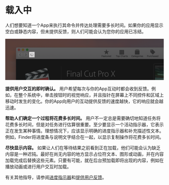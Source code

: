 # 载入中

人们想要知道一个App来执行其命令并传达处理需要多长时间。如果你的应用显示空白或静态内容，但未提供反馈，则人们可能会认为您你的应用已冻结。

![](./loading_2x.png)

**提供用户交互的即时确认。** 用户希望每次与你的App互动时都会收到反馈。例如，在整个系统中，单击按钮时的视觉响应，并且指针在屏幕上不同控件和区域上移动时发生的变化。你的App向用户的互动提供反馈的速度越快，它的响应就会越迅速。

**帮助人们确定一个过程将花费多长时间。** 用户不一定总是需要确切地知道任务将花费多长时间，但是对任务进行估算很重要。至少要显示一个活动指示器，它表示正在发生某种事情。理想情况下，应该显示明确的进度指示器和补充描述性文本。例如，Finder将进度条与说明文字结合在一起，以显示复制操作将花费多长时间。

**尽快显示内容。** 如果让人们在等待结果之前看到正在加载，他们可能会认为缺乏内容是一种迟钝。最好在尚无内容的地方显示占位符文本、图形或动画，并在内容加载完成后替换这些元素。只要有可能，就在后台预加载即将出现的内容，例如在播放动画或进行用户交互时加载。

有关其他指导，请参阅[进度指示器]()和[提供用户反馈]()。